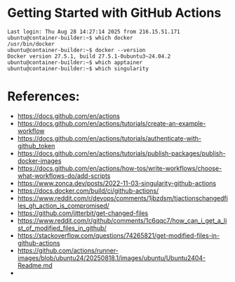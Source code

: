 # Getting Started with GitHub Actions

```
Last login: Thu Aug 28 14:27:14 2025 from 216.15.51.171
ubuntu@container-builder:~$ which docker
/usr/bin/docker
ubuntu@container-builder:~$ docker --version
Docker version 27.5.1, build 27.5.1-0ubuntu3~24.04.2
ubuntu@container-builder:~$ which apptainer
ubuntu@container-builder:~$ which singularity
```

# References:
- https://docs.github.com/en/actions
- https://docs.github.com/en/actions/tutorials/create-an-example-workflow
- https://docs.github.com/en/actions/tutorials/authenticate-with-github_token
- https://docs.github.com/en/actions/tutorials/publish-packages/publish-docker-images
- https://docs.github.com/en/actions/how-tos/write-workflows/choose-what-workflows-do/add-scripts
- https://www.zonca.dev/posts/2022-11-03-singularity-github-actions
- https://docs.docker.com/build/ci/github-actions/
- https://www.reddit.com/r/devops/comments/1jbzdsm/tjactionschangedfiles_gh_action_is_compromised/
- https://github.com/jitterbit/get-changed-files
- https://www.reddit.com/r/github/comments/1c6qqc7/how_can_i_get_a_list_of_modified_files_in_github/
- https://stackoverflow.com/questions/74265821/get-modified-files-in-github-actions
- https://github.com/actions/runner-images/blob/ubuntu24/20250818.1/images/ubuntu/Ubuntu2404-Readme.md
- 
